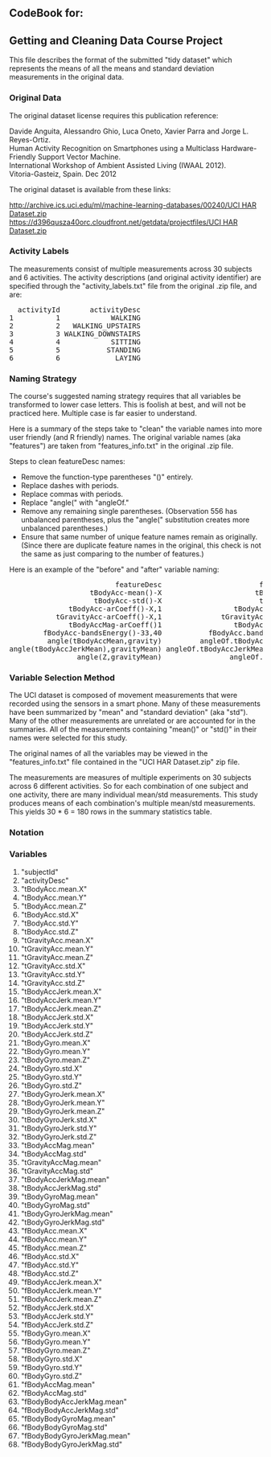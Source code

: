 ## CodeBook for:
## Getting and Cleaning Data Course Project

This file describes the format of the submitted "tidy dataset" which represents
the means of all the means and standard deviation measurements in the original
data.

### Original Data

The original dataset license requires this publication reference:

Davide Anguita, Alessandro Ghio, Luca Oneto, Xavier Parra and Jorge L. Reyes-Ortiz.<br/>
Human Activity Recognition on Smartphones using a Multiclass Hardware-Friendly Support Vector Machine.<br/>
International Workshop of Ambient Assisted Living (IWAAL 2012).<br/>
Vitoria-Gasteiz, Spain. Dec 2012<br/>

The original dataset is available from these links:

[http://archive.ics.uci.edu/ml/machine-learning-databases/00240/UCI HAR Dataset.zip](http://archive.ics.uci.edu/ml/machine-learning-databases/00240/UCI%20HAR%20Dataset.zip)<br/>
[https://d396qusza40orc.cloudfront.net/getdata/projectfiles/UCI HAR Dataset.zip](https://d396qusza40orc.cloudfront.net/getdata/projectfiles/UCI%20HAR%20Dataset.zip)

<!--
from:
https://class.coursera.org/getdata-003/forum/thread?thread_id=199

I am planning a relatively brief README that explains what is contained in the
dataset, how to run the script, high-level summary of what the script actually
does, and gives links / citations to the original data from which it was
derived.

In my CodeBook I will provide a detailed description of the variables, activity
labels, my naming strategy, variable selection method, and notation. I am not
sure of the value of including detailed descriptions of the meaning and
interpretation of each of the many variables that I included. I think it is
safer to explain the correspondence and transformations that were applied and
link to the original documentation / citation materials (since my dataset and
analysis script are both entirely dependent upon it).
-->

### Activity Labels

The measurements consist of multiple measurements across 30 subjects and 6 activities.
The activity descriptions (and original activity identifier) are specified through
the "activity_labels.txt" file from the original .zip file, and are:

<pre>
  activityId       activityDesc
1          1            WALKING
2          2   WALKING_UPSTAIRS
3          3 WALKING_DOWNSTAIRS
4          4            SITTING
5          5           STANDING
6          6             LAYING
</pre>

### Naming Strategy

The course's suggested naming strategy requires that all variables be
transformed to lower case letters.
This is foolish at best, and will not be practiced here.
Multiple case is far easier to understand.

Here is a summary of the steps take to "clean" the variable names into more
user friendly (and R friendly) names.  The original variable names
(aka "features") are taken from "features_info.txt" in the original .zip file.

Steps to clean featureDesc names:

- Remove the function-type parentheses "()" entirely.
- Replace dashes with periods.
- Replace commas with periods.
- Replace "angle(" with "angleOf."
- Remove any remaining single parentheses.
  (Observation 556 has unbalanced parentheses, plus the "angle(" substitution
  creates more unbalanced parentheses.)
- Ensure that same number of unique feature names remain as originally.
  (Since there are duplicate feature names in the original, this check is not
  the same as just comparing to the number of features.)

Here is an example of the "before" and "after" variable naming:

<!-- feature_labels[c(1,4,26,66,210,335,555,556,561), c("featureDesc", "featureDescMod")] -->
<pre>
                         featureDesc                       featureDescMod
                   tBodyAcc-mean()-X                      tBodyAcc.mean.X
                    tBodyAcc-std()-X                       tBodyAcc.std.X
              tBodyAcc-arCoeff()-X,1                 tBodyAcc.arCoeff.X.1
           tGravityAcc-arCoeff()-X,1              tGravityAcc.arCoeff.X.1
              tBodyAccMag-arCoeff()1                 tBodyAccMag.arCoeff1
        fBodyAcc-bandsEnergy()-33,40           fBodyAcc.bandsEnergy.33.40
         angle(tBodyAccMean,gravity)         angleOf.tBodyAccMean.gravity
angle(tBodyAccJerkMean),gravityMean) angleOf.tBodyAccJerkMean.gravityMean
                angle(Z,gravityMean)                angleOf.Z.gravityMean
</pre>

### Variable Selection Method

The UCI dataset is composed of movement measurements that were recorded using
the sensors in a smart phone.
Many of these measurements have been summarized by "mean" and "standard deviation" (aka "std").
Many of the other measurements are unrelated or are accounted for in the summaries.
All of the measurements containing "mean()" or "std()" in their names were selected for this study.

The original names of all the variables may be viewed in the "features_info.txt" file
contained in the "UCI HAR Dataset.zip" zip file.

The measurements are measures of multiple experiments on 30 subjects across 6 different activities.
So for each combination of one subject and one activity, there are many individual mean/std measurements.
This study produces means of each combination's multiple mean/std measurements.
This yields 30 * 6 = 180 rows in the summary statistics table.

### Notation

### Variables

1. "subjectId"                
2. "activityDesc"             
3. "tBodyAcc.mean.X"          
4. "tBodyAcc.mean.Y"          
5. "tBodyAcc.mean.Z"          
6. "tBodyAcc.std.X"           
7. "tBodyAcc.std.Y"           
8. "tBodyAcc.std.Z"           
9. "tGravityAcc.mean.X"       
10. "tGravityAcc.mean.Y"       
11. "tGravityAcc.mean.Z"       
12. "tGravityAcc.std.X"        
13. "tGravityAcc.std.Y"        
14. "tGravityAcc.std.Z"        
15. "tBodyAccJerk.mean.X"      
16. "tBodyAccJerk.mean.Y"      
17. "tBodyAccJerk.mean.Z"      
18. "tBodyAccJerk.std.X"       
19. "tBodyAccJerk.std.Y"       
20. "tBodyAccJerk.std.Z"       
21. "tBodyGyro.mean.X"         
22. "tBodyGyro.mean.Y"         
23. "tBodyGyro.mean.Z"         
24. "tBodyGyro.std.X"          
25. "tBodyGyro.std.Y"          
26. "tBodyGyro.std.Z"          
27. "tBodyGyroJerk.mean.X"     
28. "tBodyGyroJerk.mean.Y"     
29. "tBodyGyroJerk.mean.Z"     
30. "tBodyGyroJerk.std.X"      
31. "tBodyGyroJerk.std.Y"      
32. "tBodyGyroJerk.std.Z"      
33. "tBodyAccMag.mean"         
34. "tBodyAccMag.std"          
35. "tGravityAccMag.mean"      
36. "tGravityAccMag.std"       
37. "tBodyAccJerkMag.mean"     
38. "tBodyAccJerkMag.std"      
39. "tBodyGyroMag.mean"        
40. "tBodyGyroMag.std"         
41. "tBodyGyroJerkMag.mean"    
42. "tBodyGyroJerkMag.std"     
43. "fBodyAcc.mean.X"          
44. "fBodyAcc.mean.Y"          
45. "fBodyAcc.mean.Z"          
46. "fBodyAcc.std.X"           
47. "fBodyAcc.std.Y"           
48. "fBodyAcc.std.Z"           
49. "fBodyAccJerk.mean.X"      
50. "fBodyAccJerk.mean.Y"      
51. "fBodyAccJerk.mean.Z"      
52. "fBodyAccJerk.std.X"       
53. "fBodyAccJerk.std.Y"       
54. "fBodyAccJerk.std.Z"       
55. "fBodyGyro.mean.X"         
56. "fBodyGyro.mean.Y"         
57. "fBodyGyro.mean.Z"         
58. "fBodyGyro.std.X"          
59. "fBodyGyro.std.Y"          
60. "fBodyGyro.std.Z"          
61. "fBodyAccMag.mean"         
62. "fBodyAccMag.std"          
63. "fBodyBodyAccJerkMag.mean" 
64. "fBodyBodyAccJerkMag.std"  
65. "fBodyBodyGyroMag.mean"    
66. "fBodyBodyGyroMag.std"     
67. "fBodyBodyGyroJerkMag.mean"
68. "fBodyBodyGyroJerkMag.std" 

<!-- vim: set ts=8 sts=4 sw=4 et ft=markdown : -->
